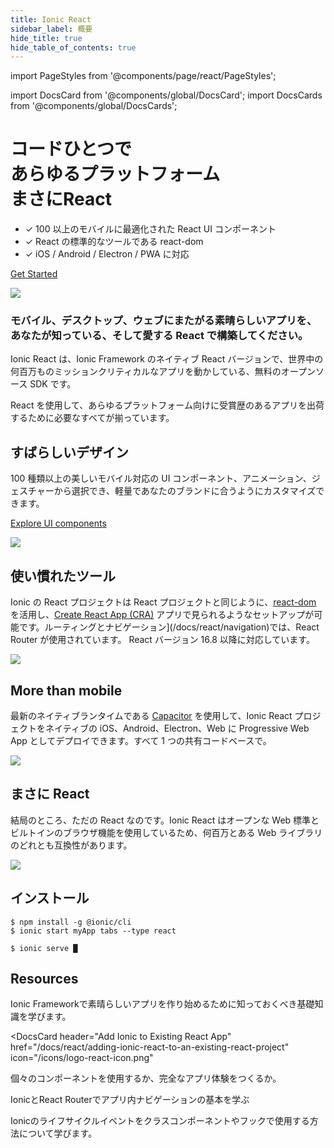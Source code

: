 ```yaml
---
title: Ionic React
sidebar_label: 概要
hide_title: true
hide_table_of_contents: true
---
```


import PageStyles from '@components/page/react/PageStyles';

import DocsCard from '@components/global/DocsCard';
import DocsCards from '@components/global/DocsCards';

<head>
  <title>Ionic Reactでアプリをつくろう: Framework and Documentation</title>
  <meta
    name="description"
    content="One codebase, any platform, just React. View our documentation for creating apps with Ionic React—the native React version of Ionic Framework's open-source SDK."
  />
</head>

<PageStyles>

<div className='flex main-flex'>
  <div className="pull-left">
  <h1>コードひとつで <br/> あらゆるプラットフォーム <br/> <strong>まさにReact</strong></h1>

- ✓ 100 以上のモバイルに最適化された React UI コンポーネント
- ✓ React の標準的なツールである react-dom
- ✓ iOS / Android / Electron / PWA に対応

[Get Started](#installation)

  </div>

  <div className="pull-right">
  <img src={require('@site/static/img/frameworks/react-logo.png').default} />
  </div>
</div>

### モバイル、デスクトップ、ウェブにまたがる素晴らしいアプリを、あなたが知っている、そして愛する React で構築してください。

Ionic React は、Ionic Framework のネイティブ React バージョンで、世界中の何百万ものミッションクリティカルなアプリを動かしている、無料のオープンソース SDK です。

React を使用して、あらゆるプラットフォーム向けに受賞歴のあるアプリを出荷するために必要なすべてが揃っています。

<div className="flex" >

<div className="pull-left">

## すばらしいデザイン

100 種類以上の美しいモバイル対応の UI コンポーネント、アニメーション、ジェスチャーから選択でき、軽量であなたのブランドに合うようにカスタマイズできます。

[Explore UI components](/docs/components)

</div>

<div className="pull-right">
  <img src="/docs/icons/feature-guide-components-icon.png" />
</div>

</div>

<div className="flex reverse" >

<div className="pull-left">

## 使い慣れたツール

Ionic の React プロジェクトは React プロジェクトと同じように、[react-dom](https://reactjs.org/docs/react-dom.html) を活用し、[Create React App (CRA)](https://github.com/facebook/create-react-app) アプリで見られるようなセットアップが可能です。ルーティングとナビゲーション](/docs/react/navigation)では、React Router が使用されています。
React バージョン 16.8 以降に対応しています。

</div>

<div className="pull-right">
  <img src={require('@site/static/img/frameworks/react-cli.png').default} className="cli" />
</div>

</div>

<div className="flex">

<div className="pull-left">

## More than mobile

最新のネイティブランタイムである [Capacitor](https://capacitorjs.com) を使用して、Ionic React プロジェクトをネイティブの iOS、Android、Electron、Web に Progressive Web App としてデプロイできます。すべて 1 つの共有コードベースで。

</div>

<div className="pull-right">
  <img src={require('@site/static/img/native-platforms/group-shot.png').default} />
</div>

</div>

<div className="flex reverse">

  <div className="pull-left">

## まさに React

結局のところ、ただの React なのです。Ionic React はオープンな Web 標準とビルトインのブラウザ機能を使用しているため、何百万とある Web ライブラリのどれとも互換性があります。

  </div>

<div className="pull-right">
  <img src={require('@site/static/img/frameworks/react.svg').default} />
</div>

</div>

## インストール

```shell-session
$ npm install -g @ionic/cli
$ ionic start myApp tabs --type react

$ ionic serve █
```

## Resources

<DocsCards>
  <DocsCard header="はじめ方" href="react/your-first-app" icon="/icons/feature-component-actionsheet-icon.png">
    <p>Ionic Frameworkで素晴らしいアプリを作り始めるために知っておくべき基礎知識を学びます。</p>
  </DocsCard>

<DocsCard
  header="Add Ionic to Existing React App"
  href="/docs/react/adding-ionic-react-to-an-existing-react-project"
  icon="/icons/logo-react-icon.png"
>
  <p>個々のコンポーネントを使用するか、完全なアプリ体験をつくるか。</p>
</DocsCard>

<DocsCard header="ナビゲーション" href="react/navigation" icon="/icons/feature-component-navigation-icon.png">
  <p>IonicとReact Routerでアプリ内ナビゲーションの基本を学ぶ</p>
</DocsCard>

<DocsCard header="ライフサイクル" href="react/lifecycle" icon="/icons/feature-guide-components-icon.png">
  <p>Ionicのライフサイクルイベントをクラスコンポーネントやフックで使用する方法について学びます。</p>
</DocsCard>

</DocsCards>

</PageStyles>
